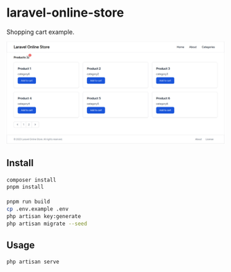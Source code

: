 # laravel-online-store

Shopping cart example.

![screenshot](screenshot.jpg)

## Install

```sh
composer install
pnpm install

pnpm run build
cp .env.example .env
php artisan key:generate
php artisan migrate --seed
```

## Usage

```sh
php artisan serve
```
